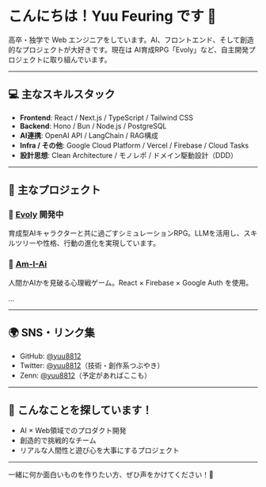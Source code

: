# こんにちは！Yuu Feuring です 👋

高卒・独学で Web エンジニアをしています。AI、フロントエンド、そして創造的なプロジェクトが大好きです。現在は AI育成RPG「Evoly」など、自主開発プロジェクトに取り組んでいます。

---

## 💻 主なスキルスタック

- **Frontend**: React / Next.js / TypeScript / Tailwind CSS
- **Backend**: Hono / Bun / Node.js / PostgreSQL
- **AI連携**: OpenAI API / LangChain / RAG構成
- **Infra / その他**: Google Cloud Platform / Vercel / Firebase / Cloud Tasks
- **設計思想**: Clean Architecture / モノレポ / ドメイン駆動設計（DDD）

---

## 🚀 主なプロジェクト

### 🌱 [Evoly](https://github.com/yuu8812/evoly) 開発中
育成型AIキャラクターと共に過ごすシミュレーションRPG。LLMを活用し、スキルツリーや性格、行動の進化を実現しています。

### 🧠 [Am-I-Ai](https://github.com/yuu8812/am-i-ai)
人間かAIかを見破る心理戦ゲーム。React × Firebase × Google Auth を使用。

...

---

## 🌍 SNS・リンク集

- GitHub: [@yuu8812](https://github.com/yuu8812)
- Twitter: [@yuu8812](https://twitter.com/yuu8812)（技術・創作系つぶやき）
- Zenn: [@yuu8812](https://zenn.dev/yuu8812)（予定があればここも）

---

## 📩 こんなことを探しています！

- AI × Web領域でのプロダクト開発
- 創造的で挑戦的なチーム
- リアルな人間性と遊び心を大事にするプロジェクト

---

一緒に何か面白いものを作りたい方、ぜひ声をかけてください！🚀

